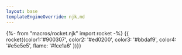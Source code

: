 ```yaml
---
layout: base
templateEngineOverride: njk,md
---
```


{%- from "macros/rocket.njk" import rocket -%}
{{ rocket({color1:'#900307', color2: '#ed0200', color3: '#bbdaf9', color4: '#e5e5e5', flame: '#fce1a6' })}}
